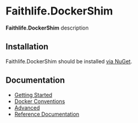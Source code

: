 # Faithlife.DockerShim

**Faithlife.DockerShim** description

## Installation

Faithlife.DockerShim should be installed [via NuGet](https://www.nuget.org/packages/Faithlife.DockerShim).

## Documentation

* [Getting Started](GettingStarted.md)
* [Docker Conventions](DockerConventions.md)
* [Advanced](Advanced.md)
* [Reference Documentation](Faithlife.DockerShim.md)

